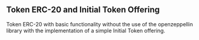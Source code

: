 ## Token ERC-20 and Initial Token Offering

Token ERC-20 with basic functionality without the use of the openzeppellin library with the implementation of a simple Initial Token offering.


